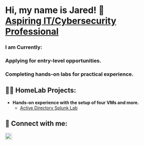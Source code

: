 <h1>Hi, my name is Jared! 👋 <br/><a href="https://www.linkedin.com/in/jaredwalker1/">Aspiring IT/Cybersecurity Professional</a> </h1>

### I am Currently: 
### Applying for entry-level opportunities. 
### Completing hands-on labs for practical experience. 

<h2>👨‍💻 HomeLab Projects:</h2>

- <b>Hands-on experience with the setup of four VMs and more. </b>
  - [Active Directory Splunk Lab](https://github.com/jaredwalker1/Active-Directory-Project)

<h2> 🤳 Connect with me:</h2>


[<img align="left" alt="JoshMadakor | LinkedIn" width="22px" src="https://cdn.jsdelivr.net/npm/simple-icons@v3/icons/linkedin.svg" />][linkedin]



[linkedin]: https://linkedin.com/in/jaredwalker1
